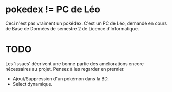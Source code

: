 pokedex != PC de Léo
====================

Ceci n'est pas vraiment un pokédex. C'est un PC de Léo, demandé en cours de Base de Données de semestre 2 de Licence d'Informatique.

TODO
====

Les 'issues' décrivent une bonne partie des améliorations encore nécessaires au projet. Pensez à les regarder en premier.

* Ajout/Suppression d'un pokémon dans la BD.
* Select dynamique.
